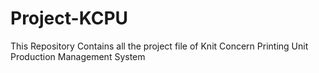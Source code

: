 # Project-KCPU
This Repository Contains all the project file of Knit Concern Printing Unit Production Management System
